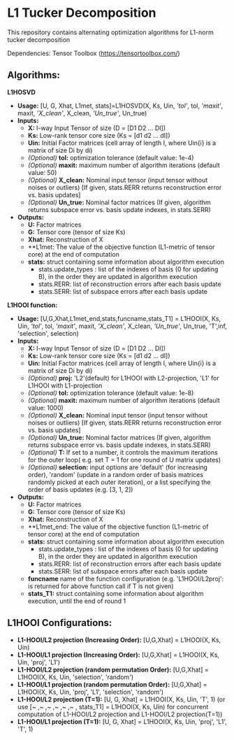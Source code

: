# L1 Tucker Decomposition
This repository contains alternating optimization algorithms for L1-norm tucker decomposition

Dependencies: Tensor Toolbox (https://tensortoolbox.com/)

## Algorithms:

**L1HOSVD**
  - **Usage:** [U, G, Xhat, L1met, stats]=L1HOSVD(X, Ks, Uin, *'tol'*, tol, *'maxit'*, maxit, *'X_clean'*, X_clean, *'Un_true'*, Un_true)
  - **Inputs:**
    - **X:** I-way Input Tensor of size (D = [D1 D2 ... DI])
    - **Ks:** Low-rank tensor core size (Ks = [d1 d2 ... dI])
    - **Uin:** Initial Factor matrices (cell array of length I, where Uin{i} is a matrix of size Di by di)
    - *(Optional)* **tol:** optimization tolerance (default value: 1e-4)
    - *(Optional)* **maxit:** maximum number of algorithm iterations  (default value: 50)
    - *(Optional)* **X_clean:** Nominal input tensor (input tensor without noises or outliers) [If given, stats.RERR returns reconstruction error vs. basis updates]
    - *(Optional)* **Un_true:** Nominal factor matrices (If given, algorithm returns subspace error vs. basis update indexes, in stats.SERR)
  - **Outputs:**
    - **U:** Factor matrices
    - **G:** Tensor core    (tensor of size Ks)
    - **Xhat:** Reconstruction of X
    - **L1met: The value of the objective function (L1-metric of tensor core) at the end of computation
    - **stats:** struct containing some information about algorithm execution
      - stats.update_types : list of the indexes of basis (0 for updating B), in the order they are updated in algorithm execution
      - stats.RERR: list of reconstruction errors after each basis update
      - stats.SERR: list of subspace errors after each basis update

**L1HOOI function:**
  - **Usage:** [U,G,Xhat,L1met_end,stats,funcname,stats_T1] = L1HOOI(X, Ks, Uin, *'tol'*, tol, *'maxit'*, maxit, *'X_clean'*, X_clean, *'Un_true'*, Un_true, 'T',inf, 'selection', selection)
  - **Inputs:**
    - **X:** I-way Input Tensor of size (D = [D1 D2 ... DI])
    - **Ks:** Low-rank tensor core size (Ks = [d1 d2 ... dI])
    - **Uin:** Initial Factor matrices (cell array of length I, where Uin{i} is a matrix of size Di by di)
    - *(Optional)* **proj:** 'L2'(default) for L1HOOI with L2-projection, 'L1' for L1HOOI with L1-projection
    - *(Optional)* **tol:** optimization tolerance (default value: 1e-8)
    - *(Optional)* **maxit:** maximum number of algorithm iterations  (default value: 1000)
    - *(Optional)* **X_clean:** Nominal input tensor (input tensor without noises or outliers) [If given, stats.RERR returns reconstruction error vs. basis updates]
    - *(Optional)* **Un_true:** Nominal factor matrices (If given, algorithm returns subspace error vs. basis update indexes, in stats.SERR)
    - *(Optional)* **T:** If set to a number, it controls the maximum iterations for the outer loop( e.g. set T = 1 for one round of U matrix updates)
    - *(Optional)* **selection:** input options are 'default' (for increasing order), 'random' (update in a random order of basis matrices randomly picked at each outer iteration), or a list specifying the order of basis updates (e.g. [3, 1, 2])
  - **Outputs:**
    - **U:** Factor matrices
    - **G:** Tensor core    (tensor of size Ks)
    - **Xhat:** Reconstruction of X
    - **L1met_end: The value of the objective function (L1-metric of tensor core) at the end of computation
    - **stats:** struct containing some information about algorithm execution
      - stats.update_types : list of the indexes of basis (0 for updating B), in the order they are updated in algorithm execution
      - stats.RERR: list of reconstruction errors after each basis update
      - stats.SERR: list of subspace errors after each basis update
    - **funcname** name of the function configuration (e.g. 'L1HOOI/L2proj': is returned for above function call if T is not given)
    - **stats_T1:** struct containing some information about algorithm execution, until the end of round 1
    
## L1HOOI Configurations:
  - **L1-HOOI/L2 projection (Increasing Order):** [U,G,Xhat] = L1HOOI(X, Ks, Uin)
  - **L1-HOOI/L1 projection (Increasing Order):** [U,G,Xhat] = L1HOOI(X, Ks, Uin, 'proj', 'L1')
  - **L1-HOOI/L2 projection (random permutation Order):** [U,G,Xhat] = L1HOOI(X, Ks, Uin, 'selection', 'random')
  - **L1-HOOI/L1 projection (random permutation Order):** [U,G,Xhat] = L1HOOI(X, Ks, Uin, 'proj', 'L1', 'selection', 'random')
  - **L1-HOOI/L2 projection (T=1):** [U, G, Xhat] = L1HOOI(X, Ks, Uin, 'T', 1) (or use  [\~ ,\~ ,\~ ,\~ ,\~ ,\~ , stats_T1] = L1HOOI(X, Ks, Uin) for concurrent computation of L1-HOOI/L2 projection and L1-HOOI/L2 projection(T=1))
  - **L1-HOOI/L1 projection (T=1):** [U, G, Xhat] = L1HOOI(X, Ks, Uin, 'proj', 'L1', 'T', 1)



